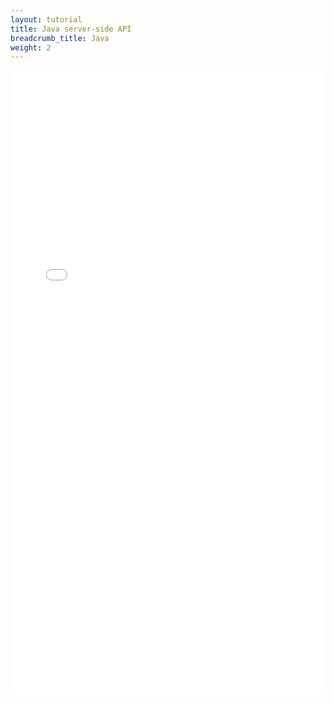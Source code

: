 ```yaml
---
layout: tutorial
title: Java server-side API
breadcrumb_title: Java
weight: 2
---
```

<!-- NLS_CHARSET=UTF-8 -->
<iframe width="100%" height="1000px" frameBorder="0" src="../../../../../../../../api-ref/mfp-server-java-apidoc/html/refjava-mfp-server/html/index.html"></iframe>